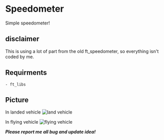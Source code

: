 # Speedometer
Simple speedometer!

## disclaimer
This is using a lot of part from the old ft_speedometer, so everything isn't coded by me.

## Requirments
	- ft_libs
	
## Picture
In landed vehicle
![land vehicle](https://image.ibb.co/jWjPyz/Capture.png)
 
  
   
In flying vehicle
![flying vehicle](https://image.ibb.co/m9VKWK/Capture2.png)


***Please report me all bug and update idea!***
